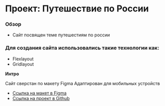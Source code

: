 # Проект: Путешествие по России

### Обзор
* Сайт посвящен теме путешестиям по россии
### Для создания сайта использовались такие технологии как:
* Flexlayout
* Gridlayout

**Интро**

Сайт сверстан по макету Figma
Адаптирован для мобильных устройств
* [Ссылка на макет в Figma](https://www.figma.com/file/5S2WSbEFL6awjVWJ0NWL8Q/Sprint-3_-Russia-_-desktop-mobile?node-id=28503%3A0)
* [Ссылка на проект в Github](https://github.com/Slavk11/russian-travel.git)
